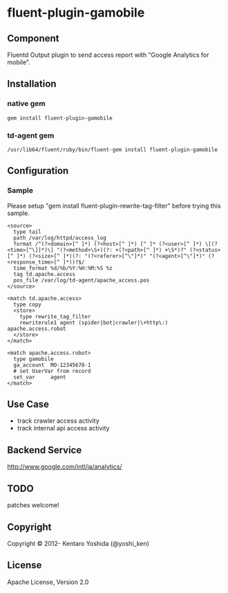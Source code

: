 fluent-plugin-gamobile
=====================

## Component
Fluentd Output plugin to send access report with "Google Analytics for mobile".

## Installation

### native gem
`````
gem install fluent-plugin-gamobile
`````

### td-agent gem
`````
/usr/lib64/fluent/ruby/bin/fluent-gem install fluent-plugin-gamobile
`````

## Configuration

### Sample
Please setup "gem install fluent-plugin-rewrite-tag-filter" before trying this sample.
`````
<source>
  type tail
  path /var/log/httpd/access_log
  format /^(?<domain>[^ ]*) (?<host>[^ ]*) [^ ]* (?<user>[^ ]*) \[(?<time>[^\]]*)\] "(?<method>\S+)(?: +(?<path>[^ ]*) +\S*)?" (?<status>[^ ]*) (?<size>[^ ]*)(?: "(?<referer>[^\"]*)" "(?<agent>[^\"]*)" (?<response_time>[^ ]*))?$/
  time_format %d/%b/%Y:%H:%M:%S %z
  tag td.apache.access
  pos_file /var/log/td-agent/apache_access.pos
</source>

<match td.apache.access>
  type copy
  <store>
    type rewrite_tag_filter
    rewriterule1 agent (spider|bot|crawler|\+http\:) apache.access.robot
  </store>
</match>

<match apache.access.robot>
  type gamobile
  ga_account  MO-12345678-1
  # set UserVar from record
  set_var     agent
</match>
`````

## Use Case
* track crawler access activity
* track internal api access activity

## Backend Service
http://www.google.com/intl/ja/analytics/

## TODO
patches welcome!

## Copyright
Copyright © 2012- Kentaro Yoshida (@yoshi_ken)

## License
Apache License, Version 2.0

